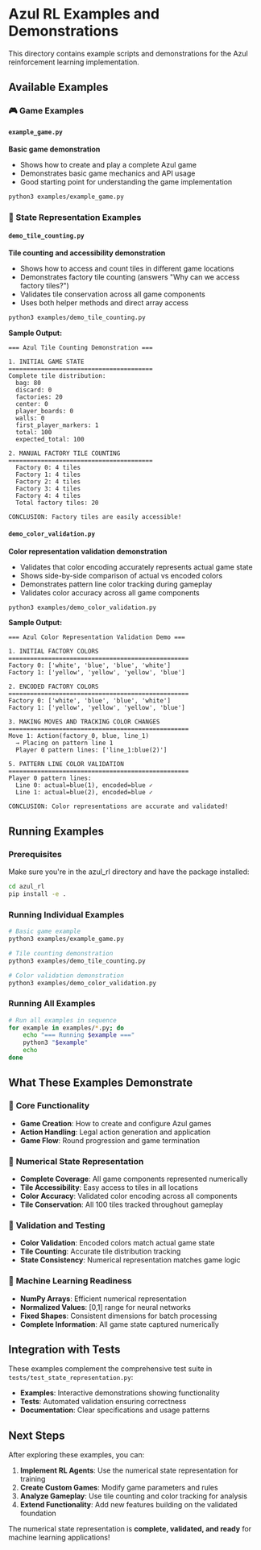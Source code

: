 # Azul RL Examples and Demonstrations

This directory contains example scripts and demonstrations for the Azul reinforcement learning implementation.

## Available Examples

### 🎮 Game Examples

#### `example_game.py`
**Basic game demonstration**
- Shows how to create and play a complete Azul game
- Demonstrates basic game mechanics and API usage
- Good starting point for understanding the game implementation

```bash
python3 examples/example_game.py
```

### 🔢 State Representation Examples

#### `demo_tile_counting.py`
**Tile counting and accessibility demonstration**
- Shows how to access and count tiles in different game locations
- Demonstrates factory tile counting (answers "Why can we access factory tiles?")
- Validates tile conservation across all game components
- Uses both helper methods and direct array access

```bash
python3 examples/demo_tile_counting.py
```

**Sample Output:**
```
=== Azul Tile Counting Demonstration ===

1. INITIAL GAME STATE
========================================
Complete tile distribution:
  bag: 80
  discard: 0
  factories: 20
  center: 0
  player_boards: 0
  walls: 0
  first_player_markers: 1
  total: 100
  expected_total: 100

2. MANUAL FACTORY TILE COUNTING
========================================
  Factory 0: 4 tiles
  Factory 1: 4 tiles
  Factory 2: 4 tiles
  Factory 3: 4 tiles
  Factory 4: 4 tiles
  Total factory tiles: 20

CONCLUSION: Factory tiles are easily accessible!
```

#### `demo_color_validation.py`
**Color representation validation demonstration**
- Validates that color encoding accurately represents actual game state
- Shows side-by-side comparison of actual vs encoded colors
- Demonstrates pattern line color tracking during gameplay
- Validates color accuracy across all game components

```bash
python3 examples/demo_color_validation.py
```

**Sample Output:**
```
=== Azul Color Representation Validation Demo ===

1. INITIAL FACTORY COLORS
==================================================
Factory 0: ['white', 'blue', 'blue', 'white']
Factory 1: ['yellow', 'yellow', 'yellow', 'blue']

2. ENCODED FACTORY COLORS
==================================================
Factory 0: ['white', 'blue', 'blue', 'white']
Factory 1: ['yellow', 'yellow', 'yellow', 'blue']

3. MAKING MOVES AND TRACKING COLOR CHANGES
==================================================
Move 1: Action(factory_0, blue, line_1)
  → Placing on pattern line 1
  Player 0 pattern lines: ['line_1:blue(2)']

5. PATTERN LINE COLOR VALIDATION
==================================================
Player 0 pattern lines:
  Line 0: actual=blue(1), encoded=blue ✓
  Line 1: actual=blue(2), encoded=blue ✓

CONCLUSION: Color representations are accurate and validated!
```

## Running Examples

### Prerequisites
Make sure you're in the azul_rl directory and have the package installed:

```bash
cd azul_rl
pip install -e .
```

### Running Individual Examples
```bash
# Basic game example
python3 examples/example_game.py

# Tile counting demonstration
python3 examples/demo_tile_counting.py

# Color validation demonstration
python3 examples/demo_color_validation.py
```

### Running All Examples
```bash
# Run all examples in sequence
for example in examples/*.py; do
    echo "=== Running $example ==="
    python3 "$example"
    echo
done
```

## What These Examples Demonstrate

### 🎯 **Core Functionality**
- **Game Creation**: How to create and configure Azul games
- **Action Handling**: Legal action generation and application
- **Game Flow**: Round progression and game termination

### 🔢 **Numerical State Representation**
- **Complete Coverage**: All game components represented numerically
- **Tile Accessibility**: Easy access to tiles in all locations
- **Color Accuracy**: Validated color encoding across all components
- **Tile Conservation**: All 100 tiles tracked throughout gameplay

### 🧪 **Validation and Testing**
- **Color Validation**: Encoded colors match actual game state
- **Tile Counting**: Accurate tile distribution tracking
- **State Consistency**: Numerical representation matches game logic

### 🚀 **Machine Learning Readiness**
- **NumPy Arrays**: Efficient numerical representation
- **Normalized Values**: [0,1] range for neural networks
- **Fixed Shapes**: Consistent dimensions for batch processing
- **Complete Information**: All game state captured numerically

## Integration with Tests

These examples complement the comprehensive test suite in `tests/test_state_representation.py`:

- **Examples**: Interactive demonstrations showing functionality
- **Tests**: Automated validation ensuring correctness
- **Documentation**: Clear specifications and usage patterns

## Next Steps

After exploring these examples, you can:

1. **Implement RL Agents**: Use the numerical state representation for training
2. **Create Custom Games**: Modify game parameters and rules
3. **Analyze Gameplay**: Use tile counting and color tracking for analysis
4. **Extend Functionality**: Add new features building on the validated foundation

The numerical state representation is **complete, validated, and ready** for machine learning applications!
